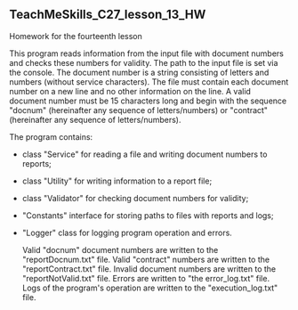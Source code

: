 ## TeachMeSkills_C27_lesson_13_HW 

Homework for the fourteenth lesson

This program reads information from the input file with document numbers and checks these numbers for validity. The path 
to the input file is set via the console. The document number is a string consisting of letters and numbers (without 
service characters). The file must contain each document number on a new line and no other information on the line. A 
valid document number must be 15 characters long and begin with the sequence "docnum" (hereinafter any sequence of 
letters/numbers) or "contract" (hereinafter any sequence of letters/numbers).

The program contains:
- class "Service" for reading a file and writing document numbers to reports;
- class "Utility" for writing information to a report file;
- class "Validator" for checking document numbers for validity;
- "Constants" interface for storing paths to files with reports and logs;
- "Logger" class for logging program operation and errors.

  Valid "docnum" document numbers are written to the "reportDocnum.txt" file. Valid "contract" numbers are written to the 
"reportContract.txt" file. Invalid document numbers are written to the "reportNotValid.txt" file. Errors are written to 
"the error_log.txt" file. Logs of the program's operation are written to the "execution_log.txt" file.